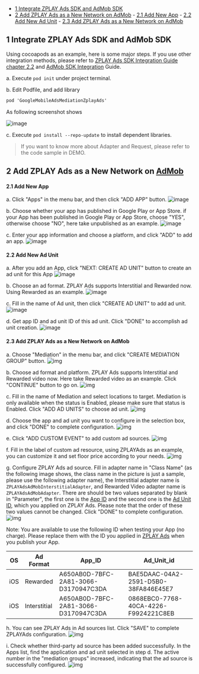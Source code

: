 - [1 Integrate ZPLAY Ads SDK and AdMob SDK](#1-integrate-zplay-ads-sdk-and-admob-sdk)
- [2 Add ZPLAY Ads as a New Network on AdMob](#2-add-zplay-ads-as-a-new-network-on-admob)
                - [2.1 Add New App](#21-add-new-app)
                - [2.2 Add New Ad Unit](#22-add-new-ad-unit)
                - [2.3 Add ZPLAY Ads as a New Network on AdMob](#23-add-zplay-ads-as-a-new-network-on-admob)

## 1 Integrate ZPLAY Ads SDK and AdMob SDK

Using cocoapods as an example, here is some major steps. If you use other integration methods, please refer to [ZPLAY Ads SDK Integration Guide chapter 2.2](https://github.com/zplayads/PlayableAdsDemo-iOS/blob/master/README-EN.md#22-manual-integration) and [AdMob SDK Integration](https://developers.google.com/admob/ios/quick-start) Guide.

a. Execute `pod init` under project terminal.

b. Edit Podfile, and add library

```objective-c
pod 'GoogleMobileAdsMediationZplayAds'
```
As following screenshot shows

![image](imgs/image01.png)

c. Execute `pod install --repo-update` to install dependent libraries.

> If you want to know more about Adapter and Request, please refer to the code sample in DEMO.

## 2 Add ZPLAY Ads as a New Network on [AdMob](https://apps.admob.com/v2/home)

#### 2.1 Add New App

a. Click "Apps" in the menu bar, and then click "ADD APP" button. 
![image](imgs/018addapp1.png)

b. Choose whether your app has published in Google Play or App Store. if your App has been published in Google Play or App Store, choose "YES", otherwise choose "NO", here take unpublished as an example.
![image](imgs/018addapp2.png)

c. Enter your app information and choose a platform, and click "ADD" to add an app.
![image](imgs/019addapp3.png)

#### 2.2 Add New Ad Unit

a. After you add an App, click "NEXT: CREATE AD UNIT" button to create an ad unit for this App
![image](imgs/addunit.jpg)

b. Choose an ad format. ZPLAY Ads supports Interstitial and Rewarded now. Using Rewarded as an example. 
![image](imgs/003addadunit2RV1.png)

c. Fill in the name of Ad unit, then click "CREATE AD UNIT" to add ad unit.
![image](imgs/004addadunit2RV2.png)

d. Get app ID and ad unit ID of this ad unit. Click "DONE" to accomplish ad unit creation.
![image](imgs/005addadunit2RV3.png)

#### 2.3 Add ZPLAY Ads as a New Network on AdMob
a. Choose "Mediation" in the menu bar, and click "CREATE MEDIATION GROUP" button.
![img](imgs/007mediationgroupcreate.png)

b. Choose ad format and platform. ZPLAY Ads supports Interstitial and Rewarded video now. Here take Rewarded video as an example. Click "CONTINUE" button to go on. 
![img](imgs/008mediationgroupcreate1.png)

c. Fill in the name of Mediation and select locations to target. Mediation is only available when the status is Enabled, please make sure that status is Enabled. Click "ADD AD UNITS" to choose ad unit. 
![img](imgs/009mediationgroupcreat2.png)

d. Choose the app and ad unit you want to configure in the selection box, and click "DONE" to complete configuration.
![img](imgs/011mediationgroupcreate4.png)

e. Click "ADD CUSTOM EVENT" to add custom ad sources.
![img](imgs/012mediationgroupcreate5.png)

f. Fill in the label of custom ad resource, using ZPLAYAds as an example, you can customize it and set floor price according to your needs. 
![img](imgs/013mediationgroupcreate6.png)

g. Configure ZPLAY Ads ad source. Fill in adapter name in "Class Name" (as the following image shows, the class name in the picture is just a sample, please use the following adapter name), the Interstitial adapter name is `ZPLAYAdsAdMobInterstitialAdapter`, and Rewarded Video adapter name is `ZPLAYAdsAdMobAdapter`. There are should be two values separated by blank in "Parameter", the first one is the [App ID](https://sellers.zplayads.com/#/app/appList/) and the second one is the [Ad Unit ID](https://sellers.zplayads.com/#/ad/placeList/), which you applied on ZPLAY Ads. Please note that the order of these two values cannot be changed. Click "DONE" to complete configuration.
![img](imgs/014mediationgroupcreate7.png)

Note: You are available to use the following ID when testing your App (no charge). Please replace them with the ID you applied in [ZPLAY Ads](https://sellers.zplayads.com/) when you publish your App.

| OS  | Ad Format    | App_ID                               | Ad_Unit_id                           |
| --- | ------------ | ------------------------------------ | ------------------------------------ |
| iOS | Rewarded     | A650AB0D-7BFC-2A81-3066-D3170947C3DA | BAE5DAAC-04A2-2591-D5B0-38FA846E45E7 |
| iOS | Interstitial | A650AB0D-7BFC-2A81-3066-D3170947C3DA | 0868EBC0-7768-40CA-4226-F9924221C8EB |

h. You can see ZPLAY Ads in Ad sources list. Click "SAVE" to complete ZPLAYAds configuration.
![img](imgs/015mediationgroupcreate8.png)

i. Check whether third-party ad source has been added successfully. In the Apps list, find the application and ad unit selected in step d. The active number in the "mediation groups" increased, indicating that the ad source is successfully configured.
![img](imgs/016mediationgroupcreate9.png)




